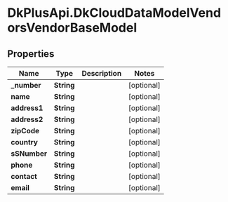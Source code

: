 # DkPlusApi.DkCloudDataModelVendorsVendorBaseModel

## Properties
Name | Type | Description | Notes
------------ | ------------- | ------------- | -------------
**_number** | **String** |  | [optional] 
**name** | **String** |  | [optional] 
**address1** | **String** |  | [optional] 
**address2** | **String** |  | [optional] 
**zipCode** | **String** |  | [optional] 
**country** | **String** |  | [optional] 
**sSNumber** | **String** |  | [optional] 
**phone** | **String** |  | [optional] 
**contact** | **String** |  | [optional] 
**email** | **String** |  | [optional] 


